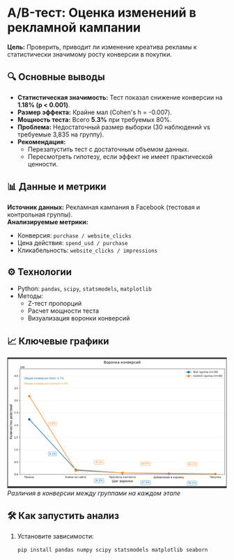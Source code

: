 # A/B-тест: Оценка изменений в рекламной кампании

**Цель:** Проверить, приводит ли изменение креатива рекламы к статистически значимому росту конверсии в покупки.

## 🔍 Основные выводы
- **Статистическая значимость:** Тест показал снижение конверсии на **1.18% (p < 0.001)**.
- **Размер эффекта:** Крайне мал (Cohen's h = -0.007).
- **Мощность теста:** Всего **5.3%** при требуемых 80%.
- **Проблема:** Недостаточный размер выборки (30 наблюдений vs требуемые 3,835 на группу).
- **Рекомендация:** 
  - Перезапустить тест с достаточным объемом данных.
  - Пересмотреть гипотезу, если эффект не имеет практической ценности.

## 📊 Данные и метрики
**Источник данных:** Рекламная кампания в Facebook (тестовая и контрольная группы).  
**Анализируемые метрики:**
- Конверсия: `purchase / website_clicks`
- Цена действия: `spend_usd / purchase`
- Кликабельность: `website_clicks / impressions`

## ⚙️ Технологии
- Python: `pandas`, `scipy`, `statsmodels`, `matplotlib`
- Методы:
  - Z-тест пропорций
  - Расчет мощности теста
  - Визуализация воронки конверсий

## 📈 Ключевые графики
![Воронка конверсий](funnel_plot.png)  
*Различия в конверсии между группами на каждом этапе*

## 🛠 Как запустить анализ
1. Установите зависимости:
   ```bash
   pip install pandas numpy scipy statsmodels matplotlib seaborn
